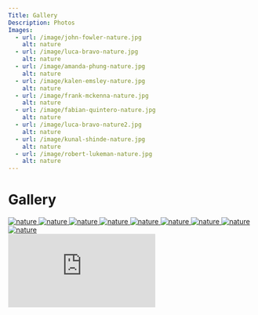 ```yaml
---
Title: Gallery
Description: Photos
Images:
  - url: /image/john-fowler-nature.jpg
    alt: nature
  - url: /image/luca-bravo-nature.jpg
    alt: nature
  - url: /image/amanda-phung-nature.jpg
    alt: nature
  - url: /image/kalen-emsley-nature.jpg
    alt: nature
  - url: /image/frank-mckenna-nature.jpg
    alt: nature
  - url: /image/fabian-quintero-nature.jpg
    alt: nature
  - url: /image/luca-bravo-nature2.jpg
    alt: nature
  - url: /image/kunal-shinde-nature.jpg
    alt: nature
  - url: /image/robert-lukeman-nature.jpg
    alt: nature
---
```


# Gallery

<div class="gallery">
<a href="%base_url%/image/john-fowler-nature.jpg" target="_blank">
    <picture>
        <source media="(min-width: 668px)" srcset="%base_url%/image/john-fowler-nature.jpg?w=444&h=333&crop-to-fit&q=50&sharpen">
        <img src="%base_url%/image/john-fowler-nature.jpg&w=555" alt="nature">
    </picture>
</a>

<a href="%base_url%/image/luca-bravo-nature.jpg" target="_blank">
    <picture>
        <source media="(min-width: 668px)" srcset="%base_url%/image/luca-bravo-nature.jpg?w=444&h=333&crop-to-fit&q=50&sharpen">
        <img src="%base_url%/image/luca-bravo-nature.jpg&w=555" alt="nature">
    </picture>

<a href="%base_url%/image/amanda-phung-nature.jpg" target="_blank">
    <picture>
        <source media="(min-width: 668px)" srcset="%base_url%/image/amanda-phung-nature.jpg?w=444&h=333&crop-to-fit&q=50&sharpen">
        <img src="%base_url%/image/amanda-phung-nature.jpg&w=555" alt="nature">
    </picture>
</a>

<a href="%base_url%/image/kalen-emsley-nature.jpg" target="_blank">
    <picture>
        <source media="(min-width: 668px)" srcset="%base_url%/image/kalen-emsley-nature.jpg?w=444&h=333&crop-to-fit&q=50&sharpen">
        <img src="%base_url%/image/kalen-emsley-nature.jpg&w=555" alt="nature">
    </picture>
</a>

<a href="%base_url%/image/frank-mckenna-nature.jpg" target="_blank">
    <picture>
        <source media="(min-width: 668px)" srcset="%base_url%/image/frank-mckenna-nature.jpg?w=444&h=333&crop-to-fit&q=50&sharpen">
        <img src="%base_url%/image/frank-mckenna-nature.jpg&w=555" alt="nature">
    </picture>
</a>

<a href="%base_url%/image/fabian-quintero-nature.jpg" target="_blank">
    <picture>
        <source media="(min-width: 668px)" srcset="%base_url%/image/fabian-quintero-nature.jpg?w=444&h=333&crop-to-fit&q=50&sharpen">
        <img src="%base_url%/image/fabian-quintero-nature.jpg&w=555" alt="nature">
    </picture>
</a>

<a href="%base_url%/image/luca-bravo-nature2.jpg" target="_blank">
    <picture>
        <source media="(min-width: 668px)" srcset="%base_url%/image/luca-bravo-nature2.jpg?w=444&h=333&crop-to-fit&q=50&sharpen">
        <img src="%base_url%/image/luca-bravo-nature2.jpg&w=555" alt="nature">
    </picture>
</a>

<a href="%base_url%/image/kunal-shinde-nature.jpg" target="_blank">
    <picture>
        <source media="(min-width: 668px)" srcset="%base_url%/image/kunal-shinde-nature.jpg?w=444&h=333&crop-to-fit&q=50&sharpen">
        <img src="%base_url%/image/kunal-shinde-nature.jpg&w=555" alt="nature">
    </picture>
</a>

<a href="%base_url%/image/robert-lukeman-nature.jpg" target="_blank">
    <picture>
        <source media="(min-width: 668px)" srcset="%base_url%/image/robert-lukeman-nature.jpg?w=444&h=333&crop-to-fit&q=50&sharpen">
        <img src="%base_url%/image/robert-lukeman-nature.jpg&w=555" alt="nature">
    </picture>
</a>
</div>

<div class="embed-container">
    <iframe src="https://www.youtube.com/embed/w15oWDh02K4" frameborder="0" allowfullscreen></iframe>
</div>
